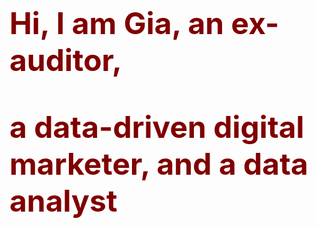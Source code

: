 <html>
<head>
	<link href="https://fonts.googleapis.com/css?family=Georgia:400,700" rel="stylesheet">
	<title>My Website</title>
	<style>
		body {
			margin: 0;
			padding: 0;
		}
		.container {
			display: flex;
			align-items: center;
			height: 50vh;
		}
		.title {
			margin-left: 20px;
			font-size: 48px;
			color: maroon;
		}
		{
		font-family: 'Georgia', sans-serif;
		}
	</style>
</head>
<body>
	<div class="container">
		<h1 class="title">Hi, I am Gia, an ex-auditor,<p>a data-driven digital marketer, and a data analyst</p> </h1>
	</div>
</body>
</html>
